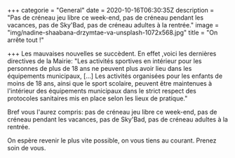 +++
categorie = "General"
date = 2020-10-16T06:30:35Z
description = "Pas de créneau jeu libre ce week-end, pas de créneau pendant les vacances, pas de Sky'Bad, pas de créneau adultes à la rentrée."
image = "img/nadine-shaabana-drzymtae-va-unsplash-1072x568.jpg"
title = "On arrête tout !"

+++
Les mauvaises nouvelles se succèdent. En effet ,voici les dernières directives de la Mairie: "Les activités sportives en intérieur pour les personnes de plus de 18 ans ne peuvent plus avoir lieu dans les équipements municipaux, \[...\] Les activités organisées pour les enfants de moins de 18 ans, ainsi que le sport scolaire, peuvent être maintenues à l'intérieur des équipements municipaux  dans le strict respect des protocoles sanitaires mis en place selon les lieux de pratique."

Bref vous l'aurez compris: pas de créneau jeu libre ce week-end, pas de créneau pendant les vacances, pas de Sky'Bad, pas de créneau adultes à la rentrée.

On espère revenir le plus vite possible, on vous tiens au courant. Prenez soin de vous.